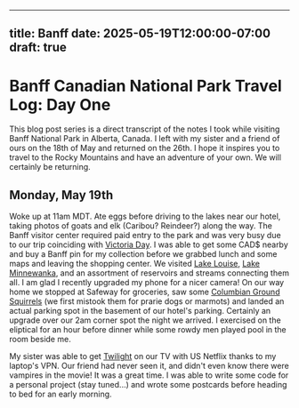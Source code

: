 ---
title: Banff
date: 2025-05-19T12:00:00-07:00
draft: true
--

# Banff Canadian National Park Travel Log: Day One

This blog post series is a direct transcript of the notes I took while visiting
Banff National Park in Alberta, Canada. I left with my sister and a friend of
ours on the 18th of May and returned on the 26th. I hope it inspires you to
travel to the Rocky Mountains and have an adventure of your own. We will
certainly be returning.

## Monday, May 19th

Woke up at 11am MDT. Ate eggs before driving to the lakes near our hotel,
taking photos of goats and elk (Caribou? Reindeer?) along the way. The Banff
visitor center required paid entry to the park and was very busy due to our
trip coinciding with [Victoria
Day](https://www.canada.ca/en/canadian-heritage/services/important-commemorative-days/victoria-day.html#a3).
I was able to get some CAD$ nearby and buy a Banff pin for my collection before
we grabbed lunch and some maps and leaving the shopping center. We visited
[Lake Louise](https://www.banfflakelouise.com/), [Lake
Minnewanka](https://www.banfflakelouise.com/experiences/lake-minnewanka), and
an assortment of reservoirs and streams connecting them all. I am glad I
recently upgraded my phone for a nicer camera! On our way home we stopped at
Safeway for groceries, saw some [Columbian Ground
Squirrels](https://a100.gov.bc.ca/pub/eswp/speciesSummary.do;jsessionid=5c15a18850e8401fad69cde673c2d6b281906a0fcbb55e733db0c689ccfd49ee.e3uMah8KbhmLe3aOchqKaNuOci1ynknvrkLOlQzNp65In0?id=17397)
(we first mistook them for prarie dogs or marmots) and landed an actual parking
spot in the basement of our hotel's parking. Certainly an upgrade over our 2am
corner spot the night we arrived. I exercised on the eliptical for an hour
before dinner while some rowdy men played pool in the room beside me.

My sister was able to get [Twilight](https://www.imdb.com/title/tt1099212/) on
our TV with US Netflix thanks to my laptop's VPN. Our friend had never seen it,
and didn't even know there were vampires in the movie! It was a great time. I
was able to write some code for a personal project (stay tuned...) and wrote
some postcards before heading to bed for an early morning.
